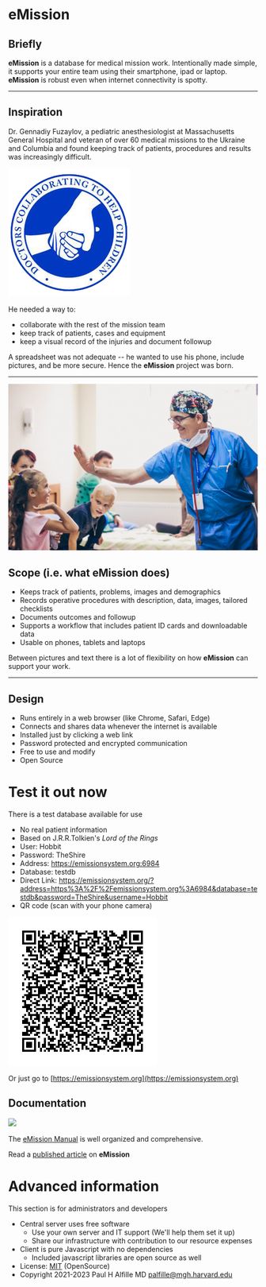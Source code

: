 # eMission

## Briefly
**eMission** is a database for medical mission work. Intentionally made simple, it supports your entire team using their smartphone, ipad or laptop. **eMission** is robust even when internet connectivity is spotty.

----------------------

## Inspiration
Dr. Gennadiy Fuzaylov, a pediatric anesthesiologist at Massachusetts General Hospital and veteran of over 60 medical missions to the Ukraine and  Columbia and found keeping track of patients, procedures and results was increasingly difficult. 

![[Doctors Collaborating To Help Children](http://dctohc.org/)](src/images/dctohc_logo.png)

He needed a way to:

* collaborate with the rest of the mission team
* keep track of patients, cases and equipment
* keep a visual record of the injuries and document followup


A spreadsheet was not adequate -- he wanted to use his phone, include pictures, and be more secure. Hence the **eMission** project was born.

------------------------------
![](src/images/gman.jpg)

## Scope (i.e. what eMission does)

- Keeps track of patients, problems, images and demographics
- Records operative procedures with description, data, images, tailored checklists
- Documents outcomes and followup
- Supports a workflow that includes patient ID cards and downloadable data
- Usable on phones, tablets and laptops

Between pictures and text there is a lot of flexibility on how **eMission** can support your work.

----------------

## Design
* Runs entirely in a web browser (like Chrome, Safari, Edge)
* Connects and shares data whenever the internet is available
* Installed just by clicking a web link
* Password protected and encrypted communication
* Free to use and modify
* Open Source

# Test it out now

There is a test database available for use

* No real patient information
* Based on J.R.R.Tolkien's *Lord of the Rings*
* User: Hobbit
* Password: TheShire
* Address: https://emissionsystem.org:6984
* Database: testdb
* Direct Link: https://emissionsystem.org/?address=https%3A%2F%2Femissionsystem.org%3A6984&database=testdb&password=TheShire&username=Hobbit
* QR code (scan with your phone camera)

![](src/images/QR.png)

Or just go to [https://emissionsystem.org](https://emissionsystem.org)

## Documentation

![](book/images/bean.jpg)


The [eMission Manual](https://emissionsystem.org/book/index.html) is well organized and comprehensive.

Read a [published article](src/images/s44250-023-00035-9.pdf) on **eMission**

# Advanced information 

This section is for administrators and developers

  * Central server uses free software
    * Use your own server and IT support (We'll help them set it up)
    * Share our infrastructure with contribution to our resource expenses
  * Client is pure Javascript with no dependencies
    * Included javascript libraries are open source as well
* License: [MIT](https://mit-license.org) (OpenSource)
*  Copyright 2021-2023 Paul H Alfille MD palfille@mgh.harvard.edu
